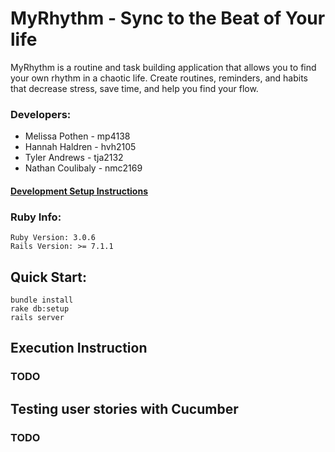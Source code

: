 # MyRhythm - Sync to the Beat of Your life

MyRhythm is a routine and task building application that allows you to find
your own rhythm in a chaotic life. Create routines, reminders, and habits that
decrease stress, save time, and help you find your flow.

### Developers:
* Melissa Pothen   - mp4138
* Hannah Haldren   - hvh2105
* Tyler Andrews    - tja2132
* Nathan Coulibaly - nmc2169

#### [Development Setup Instructions](DEVELOPMENT.md)

### Ruby Info:
```
Ruby Version: 3.0.6
Rails Version: >= 7.1.1
```

## Quick Start:

```
bundle install
rake db:setup
rails server
```

## Execution Instruction 

### TODO

## Testing user stories with Cucumber

### TODO
